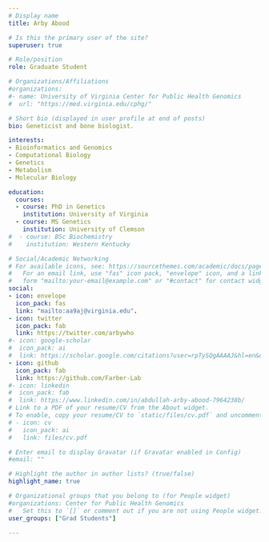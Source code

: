 ```yaml
---
# Display name
title: Arby Abood

# Is this the primary user of the site?
superuser: true

# Role/position
role: Graduate Student

# Organizations/Affiliations
#organizations:
#- name: University of Virginia Center for Public Health Genomics
#  url: "https://med.virginia.edu/cphg/"

# Short bio (displayed in user profile at end of posts)
bio: Geneticist and bone biologist.

interests:
- Bioinformatics and Genomics
- Computational Biology
- Genetics
- Metabolism
- Molecular Biology

education:
  courses:
  - course: PhD in Genetics
    institution: University of Virginia
  - course: MS Genetics
    institution: University of Clemson
#  - course: BSc Biochemistry
#    institution: Western Kentucky 

# Social/Academic Networking
# For available icons, see: https://sourcethemes.com/academic/docs/page-builder/#icons
#   For an email link, use "fas" icon pack, "envelope" icon, and a link in the
#   form "mailto:your-email@example.com" or "#contact" for contact widget.
social:
- icon: envelope
  icon_pack: fas
  link: "mailto:aa9aj@virginia.edu".
- icon: twitter
  icon_pack: fab
  link: https://twitter.com/arbywho
#- icon: google-scholar
#  icon_pack: ai
#  link: https://scholar.google.com/citations?user=rpTySQgAAAAJ&hl=en&oi=ao
- icon: github
  icon_pack: fab
  link: https://github.com/Farber-Lab
#- icon: linkedin
#  icon_pack: fab
#  link: https://www.linkedin.com/in/abdullah-arby-abood-7964238b/
# Link to a PDF of your resume/CV from the About widget.
# To enable, copy your resume/CV to `static/files/cv.pdf` and uncomment the lines below.
# - icon: cv
#   icon_pack: ai
#   link: files/cv.pdf

# Enter email to display Gravatar (if Gravatar enabled in Config)
#email: ""

# Highlight the author in author lists? (true/false)
highlight_name: true

# Organizational groups that you belong to (for People widget)
#organizations: Center for Public Health Genomics
#   Set this to `[]` or comment out if you are not using People widget.
user_groups: ["Grad Students"]

---
```

